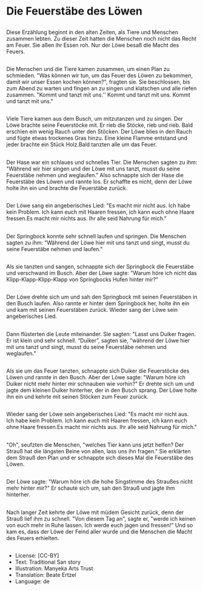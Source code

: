 # Die Feuerstäbe des Löwen

##
Diese Erzählung beginnt in den alten Zeiten, als Tiere und Menschen zusammen lebten. Zu dieser Zeit  hatten die Menschen noch nicht das Recht am Feuer. Sie aßen ihr Essen roh. Nur der Löwe besaß die Macht des Feuers.

##
Die Menschen und die Tiere kamen zusammen, um einen Plan zu schmieden. "Was können wir tun, um das Feuer des Löwen zu bekommen, damit wir unser Essen kochen können?", fragten sie. Sie beschlossen, bis zum Abend zu warten und fingen an zu singen und klatschen und alle riefen zusammen. "Kommt und tanzt mit uns.'' Kommt und tanzt mit uns. Kommt und tanzt mit uns."

##
Viele Tiere kamen aus dem Busch, um mitzutanzen und zu singen. Der Löwe brachte seine Feuerstöcke mit. Er rieb die Stöcke, rieb und rieb. Bald erschien ein wenig Rauch unter den Stöcken. Der Löwe blies in den Rauch und fügte etwas trockenes Gras hinzu. Eine kleine Flamme entstand und jeder brachte ein Stück Holz.Bald tanzten alle um das Feuer.

##
Der Hase war ein schlaues und schnelles Tier. Die Menschen sagten zu ihm: "Während wir hier singen und der Löwe mit uns tanzt, musst du seine Feuerstäbe nehmen und weglaufen." Also schnappte sich der Hase die Feuerstäbe des Löwen und rannte los. Er schaffte es nicht, denn der Löwe holte ihn ein und brachte die Feuerstäbe zurück.

##
Der Löwe sang ein angeberisches Lied: "Es macht mir nicht aus. Ich habe kein Problem. Ich kann euch mit Haaren fressen, ich kann euch ohne Haare fressen.Es macht mir nichts aus. Ihr alle seid Nahrung für mich."

##
Der Springbock konnte sehr schnell laufen und springen. Die Menschen sagten zu ihm: "Während der Löwe hier mit uns tanzt und singt, musst du seine Feuerstäbe nehmen und laufen."

##
Als sie tanzten und sangen, schnappte sich der Springbock die Feuerstäbe und verschwand im Busch. Aber der Löwe sagte: "Warum höre ich nicht das Klipp-Klapp-Klipp-Klapp von Springbocks Hufen hinter mir?"

##
Der Löwe drehte sich um und sah den Springbock mit seinen Feuerstäben in den Busch laufen. Also rannte er hinter dem Springbock her, holte ihn ein und kam mit seinen Feuerstäben zurück. Wieder sang der Löwe sein angeberisches Lied.

##
Dann flüsterten die Leute miteinander. Sie sagten: "Lasst uns Duiker fragen. Er ist klein und sehr schnell. “Duiker”, sagten sie, “während der Löwe hier mit uns tanzt und singt, musst du seine Feuerstäbe nehmen und weglaufen.”

##
Als sie um das Feuer tanzten, schnappte sich Duiker die Feuerstöcke des Löwen und rannte in den Busch. Aber der Löwe sagte: "Warum höre ich Duiker nicht mehr hinter mir schnauben wie vorhin?" Er drehte sich um und jagte dem kleinen Duiker hinterher, der in den Busch sprang. Der Löwe holte ihn ein und kehrte mit seinen Stöcken zum Feuer zurück.

##
Wieder sang der Löwe sein angeberisches Lied: "Es macht mir nicht aus. Ich habe kein Problem. Ich kann euch mit Haaren fressen, ich kann euch ohne Haare fressen.Es macht mir nichts aus. Ihr alle seid Nahrung für mich."

##
"Oh", seufzten die Menschen, "welches Tier kann uns jetzt helfen? Der Strauß hat die längsten Beine von allen, lass uns ihn fragen." Sie erklärten dem Strauß den Plan und er schnappte sich dieses Mal die Feuerstäbe des Löwen.

##
Der Löwe sagte: "Warum höre ich die hohe Singstimme des Straußes nicht mehr hinter mir?" Er schaute sich um, sah den Strauß und jagte ihm hinterher.

##
Nach langer Zeit kehrte der Löwe mit müdem Gesicht zurück, denn der Strauß lief ihm zu schnell. "Von diesem Tag an", sagte er, "werde ich keinen von euch mehr in Ruhe lassen. Ich werde euch jagen und fressen!" Und so kam es, dass der Löwe der Feind aller wurde und die Menschen die Macht des Feuers erhielten.

##
* License: [CC-BY]
* Text: Traditional San story
* Illustration: Manyeka Arts Trust
* Translation: Beate Ertzel
* Language: de
